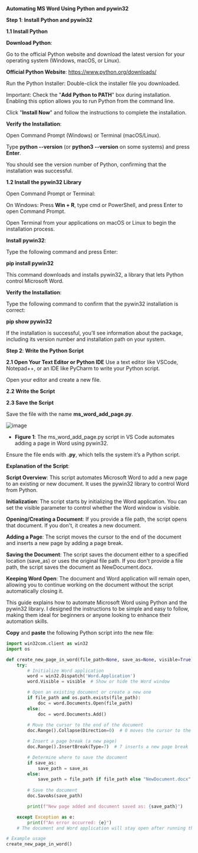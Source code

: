 **Automating MS Word Using Python and pywin32**

**Step 1**: **Install Python and pywin32**

**1.1 Install Python**

**Download Python**:

Go to the official Python website and download the latest version for your operating system (Windows, macOS, or Linux).

**Official Python Website**: https://www.python.org/downloads/

Run the Python Installer:
Double-click the installer file you downloaded.

Important: Check the "**Add Python to PATH**" box during installation. Enabling this option allows you to run Python from the command line.

Click "**Install Now**" and follow the instructions to complete the installation.

**Verify the Installation**:

Open Command Prompt (Windows) or Terminal (macOS/Linux).

Type **python --version** (or **python3 --version** on some systems) and press **Enter**.

You should see the version number of Python, confirming that the installation was successful.

**1.2 Install the pywin32 Library**

Open Command Prompt or Terminal:

On Windows: Press **Win + R**, type cmd or PowerShell, and press Enter to open Command Prompt.

Open Terminal from your applications on macOS or Linux to begin the installation process.

**Install pywin32**:

Type the following command and press Enter:

**pip install pywin32**

This command downloads and installs pywin32, a library that lets Python control Microsoft Word.

**Verify the Installation**:

Type the following command to confirm that the pywin32 installation is correct:

**pip show pywin32**

If the installation is successful, you’ll see information about the package, including its version number and installation path on your system.

**Step 2**: **Write the Python Script**

**2.1 Open Your Text Editor or Python IDE**
Use a text editor like VSCode, Notepad++, or an IDE like PyCharm to write your Python script.

Open your editor and create a new file.

**2.2 Write the Script**

**2.3 Save the Script**

Save the file with the name **ms_word_add_page.py**.

![image](https://github.com/user-attachments/assets/0d669db8-b62e-4aa8-8ea4-6dbb2a6c7fa0)

- **Figure 1**: The ms_word_add_page.py script in VS Code automates adding a page in Word using pywin32.


Ensure the file ends with **.py**, which tells the system it’s a Python script.

**Explanation of the Script**:

**Script Overview**: This script automates Microsoft Word to add a new page to an existing or new document. It uses the pywin32 library to control Word from Python.

**Initialization**: The script starts by initializing the Word application. You can set the visible parameter to control whether the Word window is visible.

**Opening/Creating a Document**: If you provide a file path, the script opens that document. If you don't, it creates a new document.

**Adding a Page**: The script moves the cursor to the end of the document and inserts a new page by adding a page break.

**Saving the Document**: The script saves the document either to a specified location (save_as) or uses the original file path. If you don't provide a file path, the script saves the document as NewDocument.docx.

**Keeping Word Open**: The document and Word application will remain open, allowing you to continue working on the document without the script automatically closing it.

This guide explains how to automate Microsoft Word using Python and the pywin32 library. I designed the instructions to be simple and easy to follow, making them ideal for beginners or anyone looking to enhance their automation skills. 

**Copy** and **paste** the following Python script into the new file:
 
```python
import win32com.client as win32
import os

def create_new_page_in_word(file_path=None, save_as=None, visible=True):
    try:
        # Initialize Word application
        word = win32.Dispatch('Word.Application')
        word.Visible = visible  # Show or hide the Word window

        # Open an existing document or create a new one
        if file_path and os.path.exists(file_path):
            doc = word.Documents.Open(file_path)
        else:
            doc = word.Documents.Add()
        
        # Move the cursor to the end of the document
        doc.Range().Collapse(Direction=0)  # 0 moves the cursor to the end

        # Insert a page break (a new page)
        doc.Range().InsertBreak(Type=7)  # 7 inserts a new page break

        # Determine where to save the document
        if save_as:
            save_path = save_as
        else:
            save_path = file_path if file_path else "NewDocument.docx"
        
        # Save the document
        doc.SaveAs(save_path)

        print(f"New page added and document saved as: {save_path}")

    except Exception as e:
        print(f"An error occurred: {e}")
    # The document and Word application will stay open after running the script

# Example usage
create_new_page_in_word()






